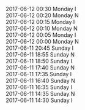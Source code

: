 2017-06-12 00:30 Monday  I  
2017-06-12 00:20 Monday  N  
2017-06-12 00:15 Monday  I  
2017-06-12 00:10 Monday  N  
2017-06-12 00:05 Monday  I  
2017-06-12 00:00 Monday  N  
2017-06-11 20:45 Sunday  I  
2017-06-11 18:55 Sunday  N  
2017-06-11 18:50 Sunday  I  
2017-06-11 17:40 Sunday  N  
2017-06-11 17:35 Sunday  I  
2017-06-11 16:40 Sunday  N  
2017-06-11 16:35 Sunday  I  
2017-06-11 14:35 Sunday  N  
2017-06-11 14:30 Sunday  I  
